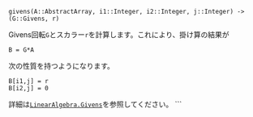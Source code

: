 ```
givens(A::AbstractArray, i1::Integer, i2::Integer, j::Integer) -> (G::Givens, r)
```

Givens回転`G`とスカラー`r`を計算します。これにより、掛け算の結果が

```
B = G*A
```

次の性質を持つようになります。

```
B[i1,j] = r
B[i2,j] = 0
```

詳細は[`LinearAlgebra.Givens`](@ref)を参照してください。 ```
